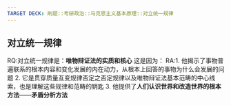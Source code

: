 ```yaml
---
TARGET DECK: 刷题::考研政治::马克思主义基本原理::对立统一规律
---
```

## 对立统一规律

RQ:对立统一规律是：**唯物辩证法的实质和核心**
这是因为：
RA:1. 他揭示了事物普遍联系的根本内容和变化发展的内在动力，从根本上回答的事物为什么会发展的问题
2. 它是贯穿质量互变规律否定之否定规律以及唯物辩证法基本范畴的中心线索，也是理解这些规律和范畴的钥匙
3. 他提供了**人们认识世界和改造世界的根本方法**——**矛盾分析方法**
